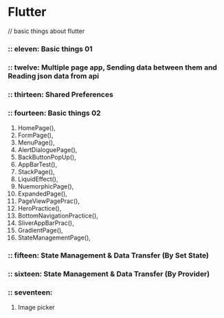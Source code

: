 # Flutter
// basic things about flutter

### :: eleven: Basic things 01
### :: twelve: Multiple page app, Sending data between them and Reading json data from api
### :: thirteen: Shared Preferences
### :: fourteen: Basic things 02
1. HomePage(),
2. FormPage(),
3. MenuPage(),
4. AlertDialoguePage(),
5. BackButtonPopUp(),
6. AppBarTest(),
7. StackPage(),
8. LiquidEffect(),
9. NuemorphicPage(),
10. ExpandedPage(),
11. PageViewPagePrac(),
12. HeroPractice(),
13. BottomNavigationPractice(),
14. SliverAppBarPrac(),
15. GradientPage(),
16. StateManagementPage(),
### :: fifteen: State Management & Data Transfer (By Set State)
### :: sixteen: State Management & Data Transfer (By Provider)
### :: seventeen: 
1. Image picker